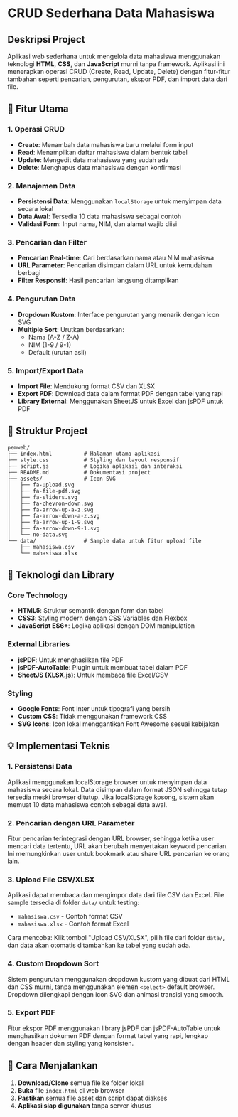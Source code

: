 # CRUD Sederhana Data Mahasiswa

## Deskripsi Project

Aplikasi web sederhana untuk mengelola data mahasiswa menggunakan teknologi **HTML**, **CSS**, dan **JavaScript** murni tanpa framework. Aplikasi ini menerapkan operasi CRUD (Create, Read, Update, Delete) dengan fitur-fitur tambahan seperti pencarian, pengurutan, ekspor PDF, dan import data dari file.

## 🚀 Fitur Utama

### 1. Operasi CRUD

- **Create**: Menambah data mahasiswa baru melalui form input
- **Read**: Menampilkan daftar mahasiswa dalam bentuk tabel
- **Update**: Mengedit data mahasiswa yang sudah ada
- **Delete**: Menghapus data mahasiswa dengan konfirmasi

### 2. Manajemen Data

- **Persistensi Data**: Menggunakan `localStorage` untuk menyimpan data secara lokal
- **Data Awal**: Tersedia 10 data mahasiswa sebagai contoh
- **Validasi Form**: Input nama, NIM, dan alamat wajib diisi

### 3. Pencarian dan Filter

- **Pencarian Real-time**: Cari berdasarkan nama atau NIM mahasiswa
- **URL Parameter**: Pencarian disimpan dalam URL untuk kemudahan berbagi
- **Filter Responsif**: Hasil pencarian langsung ditampilkan

### 4. Pengurutan Data

- **Dropdown Kustom**: Interface pengurutan yang menarik dengan icon SVG
- **Multiple Sort**: Urutkan berdasarkan:
  - Nama (A-Z / Z-A)
  - NIM (1-9 / 9-1)
  - Default (urutan asli)

### 5. Import/Export Data

- **Import File**: Mendukung format CSV dan XLSX
- **Export PDF**: Download data dalam format PDF dengan tabel yang rapi
- **Library External**: Menggunakan SheetJS untuk Excel dan jsPDF untuk PDF

## 📁 Struktur Project

```
pemweb/
├── index.html          # Halaman utama aplikasi
├── style.css           # Styling dan layout responsif
├── script.js           # Logika aplikasi dan interaksi
├── README.md           # Dokumentasi project
├── assets/             # Icon SVG
│   ├── fa-upload.svg
│   ├── fa-file-pdf.svg
│   ├── fa-sliders.svg
│   ├── fa-chevron-down.svg
│   ├── fa-arrow-up-a-z.svg
│   ├── fa-arrow-down-a-z.svg
│   ├── fa-arrow-up-1-9.svg
│   ├── fa-arrow-down-9-1.svg
│   └── no-data.svg
└── data/               # Sample data untuk fitur upload file
    ├── mahasiswa.csv
    └── mahasiswa.xlsx
```

## 🎨 Teknologi dan Library

### Core Technology

- **HTML5**: Struktur semantik dengan form dan tabel
- **CSS3**: Styling modern dengan CSS Variables dan Flexbox
- **JavaScript ES6+**: Logika aplikasi dengan DOM manipulation

### External Libraries

- **jsPDF**: Untuk menghasilkan file PDF
- **jsPDF-AutoTable**: Plugin untuk membuat tabel dalam PDF
- **SheetJS (XLSX.js)**: Untuk membaca file Excel/CSV

### Styling

- **Google Fonts**: Font Inter untuk tipografi yang bersih
- **Custom CSS**: Tidak menggunakan framework CSS
- **SVG Icons**: Icon lokal menggantikan Font Awesome sesuai kebijakan

## 💡 Implementasi Teknis

### 1. Persistensi Data

Aplikasi menggunakan localStorage browser untuk menyimpan data mahasiswa secara lokal. Data disimpan dalam format JSON sehingga tetap tersedia meski browser ditutup. Jika localStorage kosong, sistem akan memuat 10 data mahasiswa contoh sebagai data awal.

### 2. Pencarian dengan URL Parameter

Fitur pencarian terintegrasi dengan URL browser, sehingga ketika user mencari data tertentu, URL akan berubah menyertakan keyword pencarian. Ini memungkinkan user untuk bookmark atau share URL pencarian ke orang lain.

### 3. Upload File CSV/XLSX

Aplikasi dapat membaca dan mengimpor data dari file CSV dan Excel. File sample tersedia di folder `data/` untuk testing:

- `mahasiswa.csv` - Contoh format CSV
- `mahasiswa.xlsx` - Contoh format Excel

Cara mencoba: Klik tombol "Upload CSV/XLSX", pilih file dari folder `data/`, dan data akan otomatis ditambahkan ke tabel yang sudah ada.

### 4. Custom Dropdown Sort

Sistem pengurutan menggunakan dropdown kustom yang dibuat dari HTML dan CSS murni, tanpa menggunakan elemen `<select>` default browser. Dropdown dilengkapi dengan icon SVG dan animasi transisi yang smooth.

### 5. Export PDF

Fitur ekspor PDF menggunakan library jsPDF dan jsPDF-AutoTable untuk menghasilkan dokumen PDF dengan format tabel yang rapi, lengkap dengan header dan styling yang konsisten.

## 🔧 Cara Menjalankan

1. **Download/Clone** semua file ke folder lokal
2. **Buka** file `index.html` di web browser
3. **Pastikan** semua file asset dan script dapat diakses
4. **Aplikasi siap digunakan** tanpa server khusus
